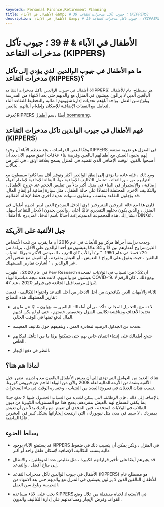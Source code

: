 ```yaml
---
keywords: Personal Finance,Retirement Planning
title: الأطفال في الآباء &amp; # 39 ؛ جيوب تآكل مدخرات التقاعد (KIPPERS)
description: الأطفال في الآباء &amp; # 39 ؛ جيوب تآكل مدخرات التقاعد (KIPPERS) هو مصطلح عام للأطفال البالغين الذين لا يطيرون العش.
---
```


# الأطفال في الآباء & # 39 ؛ جيوب تآكل مدخرات التقاعد (KIPPERS)
## ما هو الأطفال في جيوب الوالدين الذي يؤدي إلى تآكل مدخرات التقاعد (KIPPERS)؟

أطفال في جيوب الوالدين تآكل مدخرات التقاعد (KIPPERS) هو مصطلح عام للأطفال البالغين الذين لا يزالون يعيشون في المنزل مع والديهم حتى بعد الانتهاء من المدرسة وبلوغ سن العمل. يواجه آباؤهم تحديات إدارة شؤونهم المالية والتخطيط للتقاعد أثناء التعامل مع النفقات الإضافية للإسكان وإطعام أبنائهم البالغين.

يُعرف KIPPERS أيضًا باسم [أطفال boomerang](/boomerangs).

## فهم الأطفال في جيوب الوالدين تآكل مدخرات التقاعد (KIPPERS)

وفقًا لبعض الدراسات ، يجد معظم الآباء أن وجود KIPPERS في المنزل هو تجربة ممتعة. إنهم يحبون العيش مع أطفالهم البالغين وفرصة بناء علاقات أعمق معهم الآن بعد أن أصبحوا بالغين. الوقت الإضافي الذي تقضيه في المنزل يسمح بعلاقة أوثق ، في كثير من الحالات.

ومع ذلك ، فإنه عادة ما يؤدي إلى إنفاق الوالدين أكثر وتوفير أقل مما كانوا سيفعلون مع اقترابهم من سن التقاعد. تشمل التكاليف الإضافية مواد البقالة الإضافية لإطعام أفواه إضافية ، والاستمرار في البقاء في منزل أكبر بدلاً من تقليص الحجم عند خروج الأطفال ، والتكاليف الأخرى المحتملة اعتمادًا على حالة الطفل ، مثل سيارة إضافية أو إنفاق المال. قد يؤجلون التقاعد بنفسه ، ويعملون سنوات عديدة أخرى فقط لإعالة أطفالهم.

قارن هذا مع حالة الزوجين المتزوجين ذوي الدخل المزدوج الذين ليس لديهم أطفال في المنزل ، والذين يكون دخلهم التقديري غالبًا أعلى ، والذين يجدون الادخار للتقاعد أسهل. يشار إلى هذه المجموعة الديموغرافية أحيانًا باسم [الدخل المزدوج بلا أطفال](/dinks) (DINKs).

## جيل الألفية على الأريكة

وجدت دراسة أجراها مركز بيو للأبحاث في عام 2016 أن ما يقرب من ثلث الأشخاص الذين تتراوح أعمارهم بين 18 و 34 عامًا يعيشون مع أحد الوالدين على الأقل ، بزيادة من 20٪ فقط في عام 1960. " و / أو الأب كان الترتيب المعيشي الأكثر شيوعًا للشباب البالغين ، حيث يتفوق على الزواج / التعايش ، أو العيش بمفرده ، أو العيش مع شخص آخر غير الوالدين ، " أشارت [تقارير المستهلك .](/consumer-reports)

في عام 2020 ، أظهرت Pew Research أن 52٪ من الشباب في الولايات المتحدة يعيشون مع والديهم. كانت هذه نتيجة مباشرة لوباء COVID-19. ومع ذلك ، كان الرقم لا يزال مرتفعا قبل الجائحة في فبراير 2020 ، عند 47٪.

للآباء والأمهات الذين يكافحون من أجل [الادخار من أجل التقاعد](/retirement-planning) واحتواء التكاليف ، قدمت تقارير المستهلك هذه النصائح:

- لا تسمح بالتحميل المجاني. تأكد من أن أطفالك البالغين مسؤولون ماليًا عن طريق تحديد الأهداف ومناقشة تكاليف المنزل وتخصيص حصتهم ، حتى لو لم يكن لديهم المال لدفع ثمنها في الوقت الحالي.

- تحدث عن الجداول الزمنية لمغادرة العش ، وتثقيفهم حول تكاليف المعيشة.

- شجع أطفالك على إنشاء ائتمان خاص بهم حتى يتمكنوا يومًا ما من التأهل لمكانهم الخاص.

- النظر في دفع الإيجار.

## لماذا هم هنا؟

هناك العديد من العوامل التي تؤدي إلى أن يعيش الأطفال البالغون مع والديهم. تضرر جيل الألفية بشدة من الأزمة المالية لعام 2008 والآن من الوباء الناجم عن فيروس كورونا. تسبب هذان الحدثان في [تسريح](/layoff) العديد من الشباب ، وخسارة الوقت في بناء المدخرات.

بالإضافة إلى ذلك ، فإن الوظائف التي يمكن للعديد من الشباب الحصول عليها لا تدفع جيدًا بما يكفي للسماح لهم بالعيش بمفردهم. بدمج هذا مع المستويات الكبيرة من ديون الطلاب في الولايات المتحدة ، فمن المجدي أن تعيش مع والديك بدلاً من أن تعيش بمفردك ، لا سيما في مدن مثل نيويورك ، التي ارتفعت إيجاراتها بشكل كبير في العشرين عامًا الماضية.

## يسلط الضوء

- قد يستمتع الآباء بوجود KIPPERS في المنزل ، ولكن يمكن أن يتسبب ذلك في ضغوط مالية بسبب التكاليف الإضافية لإسكان طفل واحد أو أكثر.

- قد يجبرهم أيضًا على تأخير قراراتهم الكبيرة ، مثل تقليص عدد الموظفين ، والانتقال إلى مناخ أفضل ، والتقاعد.

- الأطفال في جيوب الوالدين تآكل مدخرات التقاعد (KIPPERS) هو مصطلح عام للأطفال البالغين الذين لا يزالون يعيشون في المنزل مع والديهم حتى بعد الانتهاء من المدرسة وبلوغ سن العمل.

- يجب على الآباء مساعدة KIPPERS في الاستعداد لحياة مستقلة من خلال وضع القواعد وفرض الإيجار ومساعدتهم على إدارة التكاليف والديون.

